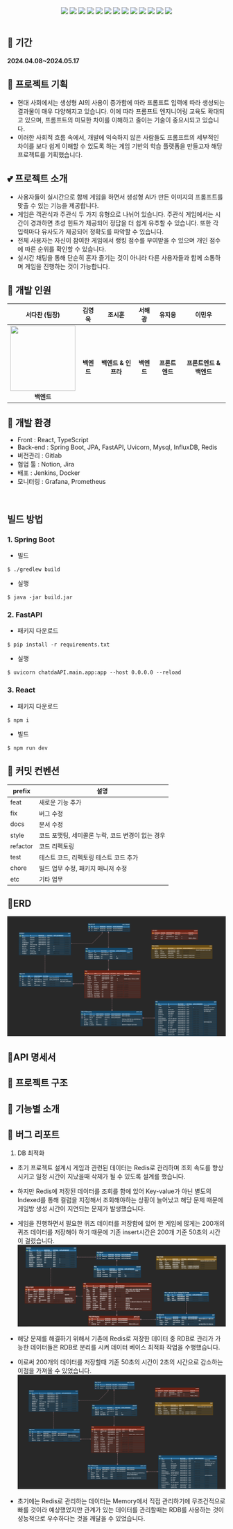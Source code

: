 <div align='center'>
	<img src="https://img.shields.io/badge/SpringBoot-6DB33F?style=flat&logo=SpringBoot&logoColor=white"/>
	<img src="https://img.shields.io/badge/FastAPI-339933?style=flat&logo=FastAPI&logoColor=white"/>
	<img src="https://img.shields.io/badge/React-35495E?style=flat&logo=React&logoColor=4FC08D"/>
    <img src="https://img.shields.io/badge/TypeScript-4479A1?style=flat&logo=TypeScript&logoColor=white"/>
    <img src="https://img.shields.io/badge/tailwindcss-06B6D4?style=flat&logo=tailwindcss&logoColor=white"/>
	<img src="https://img.shields.io/badge/OpenAI-007396?style=flat&logo=OpenAI&logoColor=white"/>
	<img src="https://img.shields.io/badge/MySQL-4479A1?style=flat&logo=MySQL&logoColor=white"/>   
    <img src="https://img.shields.io/badge/InfluxDB-F43059?style=flat&logo=InfluxDB&logoColor=white"/>   
	<img src="https://img.shields.io/badge/redis-DC382D?style=flat&logo=redis&logoColor=white"/>        
  	<img src="https://img.shields.io/badge/amazonaws-232F3E?style=flat&logo=amazonaws&logoColor=white"/>      
  	<img src="https://img.shields.io/badge/amazons3-232F3E?style=flat&logo=amazons3&logoColor=white"/>
	<img src="https://img.shields.io/badge/Jenkins-F43059?style=flat&logo=Jenkins&logoColor=white"/>
	<img src="https://img.shields.io/badge/Docker-F43059?style=flat&logo=Docker&logoColor=white"/>
</div>
<br/>


## :calendar: 기간
#### 2024.04.08~2024.05.17

## :sparkling_heart: 프로젝트 기획
- 현대 사회에서는 생성형 AI의 사용이 증가함에 따라 프롬프트 입력에 따라 생성되는 결과물이 매우 다양해지고 있습니다. 이에 따라 프롬프트 엔지니어링 교육도 확대되고 있으며, 프롬프트의 미묘한 차이를 이해하고 줄이는 기술이 중요시되고 있습니다.
- 이러한 사회적 흐름 속에서, 개발에 익숙하지 않은 사람들도 프롬프트의 세부적인 차이를 보다 쉽게 이해할 수 있도록 하는 게임 기반의 학습 플랫폼을 만들고자 해당 프로젝트를 기획했습니다.

## :two_hearts: 프로젝트 소개
- 사용자들이 실시간으로 함께 게임을 하면서 생성형 AI가 만든 이미지의 프롬프트를 맞출 수 있는 기능을 제공합니다.
- 게임은 객관식과 주관식 두 가지 유형으로 나뉘어 있습니다. 주관식 게임에서는 시간이 경과하면 초성 힌트가 제공되어 정답을 더 쉽게 유추할 수 있습니다. 또한 각 입력마다 유사도가 제공되어 정확도를 파악할 수 있습니다.
- 전체 사용자는 자신이 참여한 게임에서 랭킹 점수를 부여받을 수 있으며 개인 점수에 따른 순위를 확인할 수 있습니다. 
- 실시간 채팅을 통해 단순히 혼자 즐기는 것이 아니라 다른 사용자들과 함께 소통하며 게임을 진행하는 것이 가능합니다.


## :runner: 개발 인원
| **서다찬 (팀장)** | **김영욱** | **조시훈** | **서해광** | **유지웅** | **이민우** |
| :------: |  :------: |  :------: |  :------: |  :------: |  :------: |
| <img src="https://avatars.githubusercontent.com/u/111109411?v=4" height=150 width=150> <br/> **백엔드** |<img src=""> <br/> **백엔드** | <img src=""> <br/> **백엔드 & 인프라** |<img src=""> <br/>  **백엔드** | <img src=""> <br/> **프론트엔드** | <img src=""> <br/> **프론트엔드 & 백엔드** | 



## :yellow_heart: 개발 환경

- Front : React, TypeScript 
- Back-end : Spring Boot, JPA, FastAPI, Uvicorn, Mysql, InfluxDB, Redis
- 버전관리 : Gitlab
- 협업 툴 : Notion, Jira
- 배포 : Jenkins, Docker
- 모니터링 : Grafana, Prometheus
<br>

## 빌드 방법

### 1. Spring Boot
- 빌드
```
$ ./gredlew build
```
- 실행
```
$ java -jar build.jar
```


### 2. FastAPI
- 패키지 다운로드
```
$ pip install -r requirements.txt
```
- 실행
```
$ uvicorn chatdaAPI.main.app:app --host 0.0.0.0 --reload
```

### 3. React
- 패키지 다운로드
```
$ npm i
```
- 빌드
```
$ npm run dev
```

## :green_heart: 커밋 컨벤션
| prefix |  설명 |   
|---|----|
|feat | 새로운 기능 추가|   
|fix | 버그 수정|
|docs | 문서 수정|
|style | 코드 포맷팅, 세미콜론 누락, 코드 변경이 없는 경우|
|refactor | 코드 리펙토링|
|test | 테스트 코드, 리펙토링 테스트 코드 추가|
|chore | 빌드 업무 수정, 패키지 매니저 수정|
|etc | 기타 업무 |

## 💜ERD    
![A509_ERD_V0.0.5.png](./A509_ERD_V0.0.5.png)   


## 🖤API 명세서


## :green_heart: 프로젝트 구조


## :yellow_heart: 기능별 소개



## 💙 버그 리포트

1. DB 최적화
- 초기 프로젝트 설계시 게임과 관련된 데이터는 Redis로 관리하며 조회 속도를 향상시키고 일정 시간이 지났을때 삭제가 될 수 있도록 설계를 했습니다.
- 하지만 Redis에 저장된 데이터를 조회를 함에 있어 Key-value가 아닌 별도의 Indexed를 통해 컬럼을 지정해서 조회해야하는 상황이 늘어났고 해당 문제 때문에 게임방 생성 시간이 지연되는 문제가 발생했습니다.
- 게임을 진행하면서 필요한 퀴즈 데이터를 저장함에 있어 한 게임에 많게는 200개의 퀴즈 데이터를 저장해야 하기 때문에 기존 insert시간은 200개 기준 50초의 시간이 걸렸습니다. 
![A509_ERD_V0.0.3.png](./A509_ERD_V0.0.3.png)

- 해당 문제를 해결하기 위해서 기존에 Redis로 저장한 데이터 중 RDB로 관리가 가능한 데이터들은 RDB로 분리를 시켜 데이터 베이스 최적화 작업을 수행했습니다.
- 이로써 200개의 데이터를 저장할때 기존 50초의 시간이 2초의 시간으로 감소하는 이점을 가져올 수 있었습니다.
![A509_ERD_V-1.0.5.png](./A509_ERD_V-1.0.5.png)


- 초기에는 Redis로 관리하는 데이터는 Memory에서 직접 관리하기에 무조건적으로 빠를 것이라 예상했었지만 관계가 있는 데이터를 관리할때는 RDB를 사용하는 것이 성능적으로 우수하다는 것을 깨달을 수 있었습니다.
